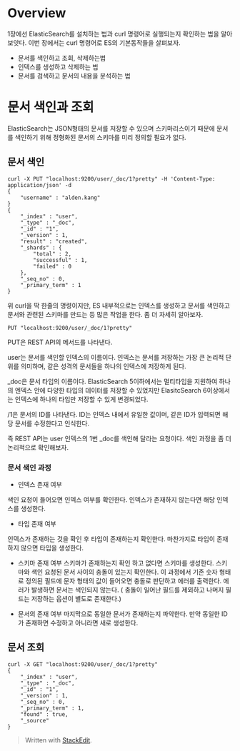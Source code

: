 # Overview

1장에선 ElasticSearch를 설치하는 법과 curl 명령어로 실행되는지 확인하는 법을 알아보앗다. 이번 장에서는 curl 명령어로 ES의 기본동작들을 살펴보자. 

* 문서를 색인하고 조회, 삭제하는법
* 인덱스를 생성하고 삭제하는 법
* 문서를 검색하고 문서의 내용을 분석하는 법

# 문서 색인과 조회

ElasticSearch는 JSON형태의 문서를 저장할 수 있으며 스키마리스이기 때문에 문서를 색인하기 위해 정형화된 문서의 스키마를 미리 정의할 필요가 없다. 

## 문서 색인
```
curl -X PUT "localhost:9200/user/_doc/1?pretty" -H 'Content-Type: application/json' -d
{
	"username" : "alden.kang"
}
{
	"_index" : "user",
	"_type" : "_doc",
	"_id" : "1",
	"_version" : 1,
	"result" : "created",
	"_shards" : {
		"total" : 2,
		"successful" : 1,
		"failed" : 0
	},
	"_seq_no" : 0,
	"_primary_term" : 1
}
```

위 curl을 딱 한줄의 명령이지만, ES 내부적으로는 인덱스를 생성하고 문서를 색인하고 문서와 관련된 스키마를 만드는 등 많은 작업을 한다. 좀 더 자세히 알아보자. 

```PUT "localhost:9200/user/_doc/1?pretty"```

PUT은 REST API의 메서드를 나타낸다. 

user는 문서를 색인할 인덱스의 이름이다. 인덱스는 문서를 저장하는 가장 큰 논리적 단위를 의미하며, 같은 성격의 문서들을 하나의 인덱스에 저장하게 된다. 

_doc은 문서 타입의 이름이다. ElasticSearch 5이하에서는 멀티타입을 지원하여 하나의 엔덱스 안에 다양한 타입의 데이터를 저장할 수 있었지만 ElasitcSearch 6이상에서는 인덱스에 하나의 타입만 저장할 수 있게 변경되었다. 

/1은 문서의 ID를 나타낸다. ID는 인덱스 내에서 유일한 값이며, 같은 ID가 입력되면 해당 문서를 수정한다고 인식한다. 

즉 REST API는 user 인덱스의 1번 _doc를 색인해 달라는 요청이다. 색인 과정을 좀 더 논리적으로 확인해보자. 

### 문서 색인 과정 

* 인덱스 존재 여부

색인 요청이 들어오면 인덱스 여부를 확인한다. 인덱스가 존재하지 않는다면 해당 인덱스를 생성한다. 

* 타입 존재 여부

인덱스가 존재하는 것을 확인 후 타입이 존재하는지 확인한다. 마찬가지로 타입이 존재하지 않으면 타입을 생성한다.

* 스키마 존재 여부
스키마가 존재하는지 확인 하고 없다면 스키마를 생성한다. 스키마와 색인 요청된 문서 사이의 충돌이 있는지 확인한다. 이 과정에서 기존 숫자 형태로 정의된 필드에 문자 형태의 값이 들어오면 충돌로 판단하고 에러를 출력한다. 에러가 발생하면 문서는 색인되지 않는다. ( 충돌이 일어난 필드를 제외하고 나머지 필드는 저장하는 옵션이 별도로 존재한다.)

* 문서의 존재 여부
마지막으로 동일한 문서가 존재하는지 파악한다. 만약 동일한 ID가 존재하면 수정하고 아니라면 새로 생성한다. 

## 문서 조회

```
curl -X GET "localhost:9200/user/_doc/1?pretty"
{
	"_index" : "user",
	"_type" : "_doc",
	"_id" : "1",
	"_version" : 1,
	"_seq_no" : 0,
	"_primary_term" : 1,
	"found" : true,
	"_source"
}
```





> Written with [StackEdit](https://stackedit.io/).
<!--stackedit_data:
eyJoaXN0b3J5IjpbLTQzOTY0NDA3NSwxNDg4Mjk1MjI5LC0xOT
I2MDAwMjI5LDE4MjUyNTIzNTgsMTE3MDM0OTMxNCw4NzU5MTYy
NTEsLTExMDEzMTc4NDUsMTkxNDAxMjcxNV19
-->